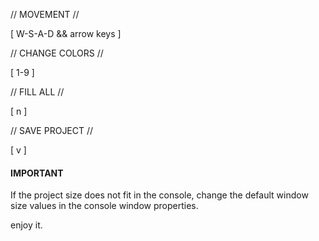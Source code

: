 // MOVEMENT //

[ W-S-A-D && arrow keys ]



// CHANGE COLORS //

[ 1-9 ]



// FILL ALL //

[ n ]



// SAVE PROJECT //

[ v ]


#### IMPORTANT ####

  If the project size does not fit in the console,
  change the default window size values
  in the console window properties.


enjoy it.
